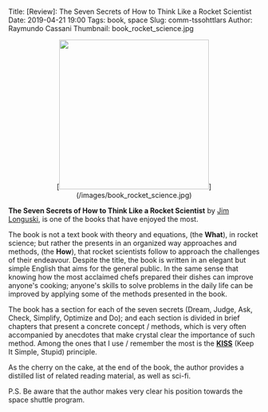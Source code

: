 Title: [Review]: The Seven Secrets of How to Think Like a Rocket Scientist
Date: 2019-04-21 19:00
Tags: book, space
Slug: comm-tssohttlars
Author: Raymundo Cassani
Thumbnail: book_rocket_science.jpg

<center>
[<img src="/images/book_rocket_science.jpg" style="width: 300px;"/>](/images/book_rocket_science.jpg)
<br>  
</center>

**The Seven Secrets of How to Think Like a Rocket Scientist** by [Jim Longuski](https://engineering.purdue.edu/AAE/people/ptProfile?resource_id=1319), is one of the books that have enjoyed the most.

The book is not a text book with theory and equations, (the **What**), in rocket science; but rather the presents in an organized way approaches and methods, (the **How**), that rocket scientists follow to approach the challenges of their endeavour. Despite the title, the book is written in an elegant but simple English that aims for the general public. In the same sense that knowing how the most acclaimed chefs prepared their dishes can improve anyone's cooking; anyone's skills to solve problems in the daily life can be improved by applying some of the methods presented in the book.

The book has a section for each of the seven secrets (Dream, Judge, Ask, Check, Simplify, Optimize and Do); and each section is divided in brief chapters that present a concrete concept / methods, which is very often accompanied by anecdotes that make crystal clear the importance of such method. Among the ones that I use / remember the most is the [**KISS**](https://en.wikipedia.org/wiki/KISS_principle) (Keep It Simple, Stupid) principle.

As the cherry on the cake, at the end of the book, the author provides a distilled list of related reading material, as well as sci-fi.

P.S. Be aware that the author makes very clear his position towards the space shuttle program.
